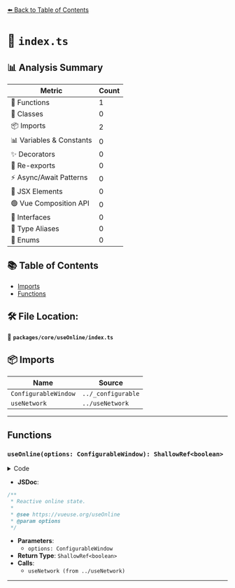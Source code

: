 [⬅️ Back to Table of Contents](../../../index.md)

# 📄 `index.ts`

## 📊 Analysis Summary

| Metric | Count |
|--------|-------|
| 🔧 Functions | 1 |
| 🧱 Classes | 0 |
| 📦 Imports | 2 |
| 📊 Variables & Constants | 0 |
| ✨ Decorators | 0 |
| 🔄 Re-exports | 0 |
| ⚡ Async/Await Patterns | 0 |
| 💠 JSX Elements | 0 |
| 🟢 Vue Composition API | 0 |
| 📐 Interfaces | 0 |
| 📑 Type Aliases | 0 |
| 🎯 Enums | 0 |

## 📚 Table of Contents

- [Imports](#imports)
- [Functions](#functions)

## 🛠️ File Location:
📂 **`packages/core/useOnline/index.ts`**

## 📦 Imports

| Name | Source |
|------|--------|
| `ConfigurableWindow` | `../_configurable` |
| `useNetwork` | `../useNetwork` |


---

## Functions

### `useOnline(options: ConfigurableWindow): ShallowRef<boolean>`

<details><summary>Code</summary>

```ts
export function useOnline(options: ConfigurableWindow = {}) {
  const { isOnline } = useNetwork(options)
  return isOnline
}
```
</details>

- **JSDoc**:
```ts
/**
 * Reactive online state.
 *
 * @see https://vueuse.org/useOnline
 * @param options
 */
```

- **Parameters**:
  - `options: ConfigurableWindow`
- **Return Type**: `ShallowRef<boolean>`
- **Calls**:
  - `useNetwork (from ../useNetwork)`

---